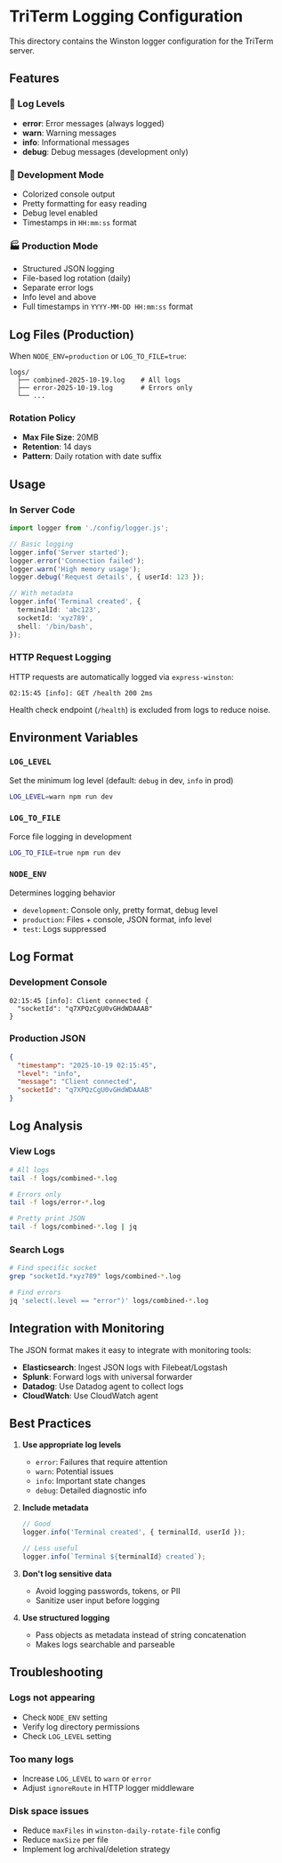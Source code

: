 # TriTerm Logging Configuration

This directory contains the Winston logger configuration for the TriTerm server.

## Features

### 📝 Log Levels

- **error**: Error messages (always logged)
- **warn**: Warning messages
- **info**: Informational messages
- **debug**: Debug messages (development only)

### 🎨 Development Mode

- Colorized console output
- Pretty formatting for easy reading
- Debug level enabled
- Timestamps in `HH:mm:ss` format

### 🏭 Production Mode

- Structured JSON logging
- File-based log rotation (daily)
- Separate error logs
- Info level and above
- Full timestamps in `YYYY-MM-DD HH:mm:ss` format

## Log Files (Production)

When `NODE_ENV=production` or `LOG_TO_FILE=true`:

```
logs/
  ├── combined-2025-10-19.log    # All logs
  ├── error-2025-10-19.log       # Errors only
  └── ...
```

### Rotation Policy

- **Max File Size**: 20MB
- **Retention**: 14 days
- **Pattern**: Daily rotation with date suffix

## Usage

### In Server Code

```typescript
import logger from './config/logger.js';

// Basic logging
logger.info('Server started');
logger.error('Connection failed');
logger.warn('High memory usage');
logger.debug('Request details', { userId: 123 });

// With metadata
logger.info('Terminal created', {
  terminalId: 'abc123',
  socketId: 'xyz789',
  shell: '/bin/bash',
});
```

### HTTP Request Logging

HTTP requests are automatically logged via `express-winston`:

```
02:15:45 [info]: GET /health 200 2ms
```

Health check endpoint (`/health`) is excluded from logs to reduce noise.

## Environment Variables

### `LOG_LEVEL`

Set the minimum log level (default: `debug` in dev, `info` in prod)

```bash
LOG_LEVEL=warn npm run dev
```

### `LOG_TO_FILE`

Force file logging in development

```bash
LOG_TO_FILE=true npm run dev
```

### `NODE_ENV`

Determines logging behavior

- `development`: Console only, pretty format, debug level
- `production`: Files + console, JSON format, info level
- `test`: Logs suppressed

## Log Format

### Development Console

```
02:15:45 [info]: Client connected {
  "socketId": "q7XPQzCgU0vGHdWDAAAB"
}
```

### Production JSON

```json
{
  "timestamp": "2025-10-19 02:15:45",
  "level": "info",
  "message": "Client connected",
  "socketId": "q7XPQzCgU0vGHdWDAAAB"
}
```

## Log Analysis

### View Logs

```bash
# All logs
tail -f logs/combined-*.log

# Errors only
tail -f logs/error-*.log

# Pretty print JSON
tail -f logs/combined-*.log | jq
```

### Search Logs

```bash
# Find specific socket
grep "socketId.*xyz789" logs/combined-*.log

# Find errors
jq 'select(.level == "error")' logs/combined-*.log
```

## Integration with Monitoring

The JSON format makes it easy to integrate with monitoring tools:

- **Elasticsearch**: Ingest JSON logs with Filebeat/Logstash
- **Splunk**: Forward logs with universal forwarder
- **Datadog**: Use Datadog agent to collect logs
- **CloudWatch**: Use CloudWatch agent

## Best Practices

1. **Use appropriate log levels**
   - `error`: Failures that require attention
   - `warn`: Potential issues
   - `info`: Important state changes
   - `debug`: Detailed diagnostic info

2. **Include metadata**

   ```typescript
   // Good
   logger.info('Terminal created', { terminalId, userId });

   // Less useful
   logger.info(`Terminal ${terminalId} created`);
   ```

3. **Don't log sensitive data**
   - Avoid logging passwords, tokens, or PII
   - Sanitize user input before logging

4. **Use structured logging**
   - Pass objects as metadata instead of string concatenation
   - Makes logs searchable and parseable

## Troubleshooting

### Logs not appearing

- Check `NODE_ENV` setting
- Verify log directory permissions
- Check `LOG_LEVEL` setting

### Too many logs

- Increase `LOG_LEVEL` to `warn` or `error`
- Adjust `ignoreRoute` in HTTP logger middleware

### Disk space issues

- Reduce `maxFiles` in `winston-daily-rotate-file` config
- Reduce `maxSize` per file
- Implement log archival/deletion strategy
